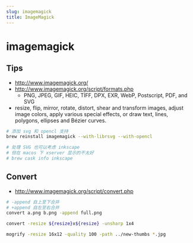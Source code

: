 ```yaml
---
slug: imagemagick
title: ImageMagick
---
```


# imagemagick

## Tips
* http://www.imagemagick.org/
* http://www.imagemagick.org/script/formats.php
  * PNG, JPEG, GIF, HEIC, TIFF, DPX, EXR, WebP, Postscript, PDF, and SVG
* resize, flip, mirror, rotate, distort, shear and transform images, adjust image colors, apply various special effects, or draw text, lines, polygons, ellipses and Bézier curves.


```bash
# 添加 svg 和 opencl 支持
brew reinstall imagemagick --with-librsvg --with-opencl

# 处理 SVG 也可以考虑 inkscape
# 但在 macos 下 xserver 显示的不太好
# brew cask info inkscape

```

## Convert
* http://www.imagemagick.org/script/convert.php

```bash
# -append 自上至下合并
# +append 自左至右合并
convert a.png b.png -append full.png

convert -resize ${resize}x${resize} -unsharp 1x4

mogrify -resize 16x12 -quality 100 -path ../new-thumbs *.jpg
```

